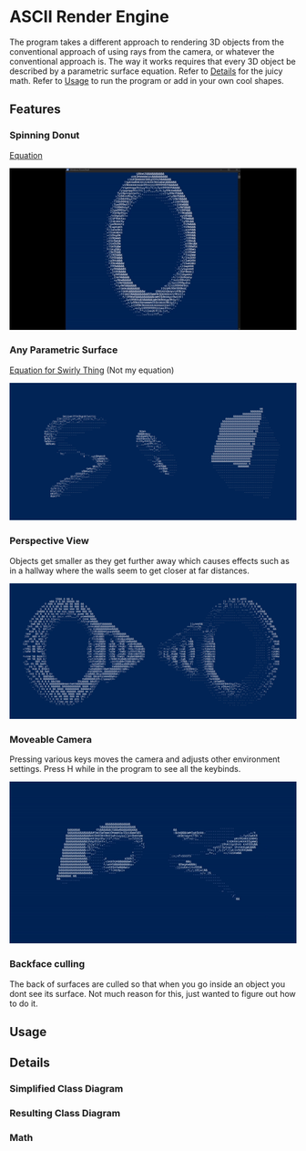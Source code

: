 # ASCII Render Engine

The program takes a different approach to rendering 3D objects from the conventional approach of using rays from the camera, or whatever the conventional approach is. The way it works requires that every 3D object be described by a parametric surface equation. Refer to [Details](#details) for the juicy math. Refer to [Usage](#usage) to run the program or add in your own cool shapes.

## Features
### Spinning Donut
[Equation](https://www.desmos.com/3d/hlziur9zvc)

![](Photos/SpinningDonut.gif)

### Any Parametric Surface
[Equation for Swirly Thing](https://www.desmos.com/3d/x9zww0oxcp) (Not my equation)

![](Photos/VariousSurfaces.png)

### Perspective View
Objects get smaller as they get further away which causes effects such as in a hallway where the walls seem to get closer at far distances.

![](Photos/DonutAisle.png)

### Moveable Camera
Pressing various keys moves the camera and adjusts other environment settings. Press H while in the program to see all the keybinds.

![](Photos/MovingCamera.gif)

### Backface culling
The back of surfaces are culled so that when you go inside an object you dont see its surface. Not much reason for this, just wanted to figure out how to do it.

## Usage



## Details

### Simplified Class Diagram

### Resulting Class Diagram

### Math